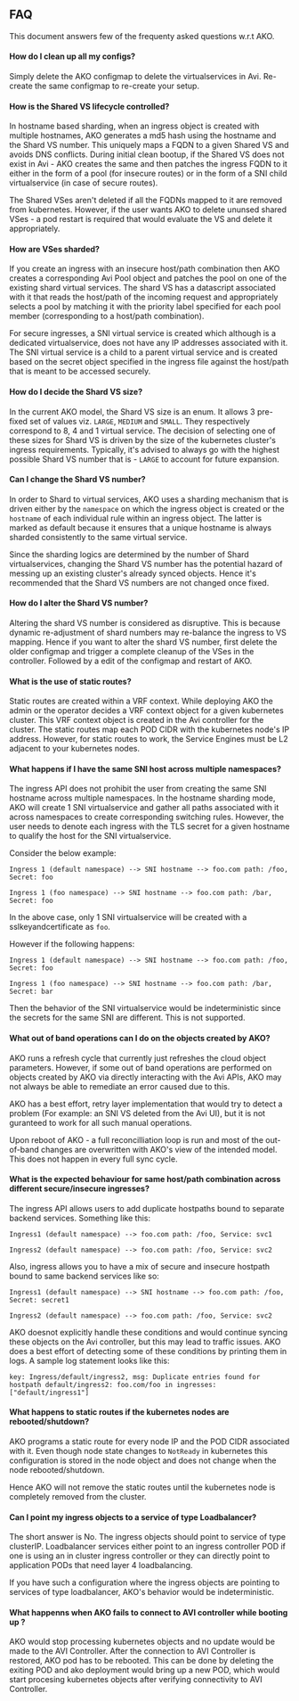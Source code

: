 ## FAQ

This document answers few of the frequenty asked questions w.r.t AKO.

#### How do I clean up all my configs?

Simply delete the AKO configmap to delete the virtualservices in Avi. Re-create the same configmap to re-create your setup.

#### How is the Shared VS lifecycle controlled?


In hostname based sharding, when an ingress object is created with multiple hostnames, AKO generates a md5 hash using the hostname and the Shard VS number. This uniquely maps a FQDN to a given Shared VS and avoids DNS conflicts. During initial clean bootup, if the Shared VS does not exist in Avi - AKO creates the same and then patches the ingress FQDN to it either in the form of a pool (for insecure routes) or in the form of a SNI child virtualservice (in case of secure routes).

The Shared VSes aren't deleted if all the FQDNs mapped to it are removed from kubernetes. However, if the user wants AKO to delete ununsed shared VSes - a pod restart is required that would evaluate the VS and delete it appropriately. 

#### How are VSes sharded?

If you create an ingress with an insecure host/path combination then AKO creates a corresponding Avi Pool object and patches the pool
on one of the existing shard virtual services. The shard VS has a datascript associated with it that reads the host/path of the incoming
request and appropriately selects a pool by matching it with the priority label specified for each pool member (corresponding to a host/path
combination).

For secure ingresses, a SNI virtual service is created which although is a dedicated virtualservice, does not have any IP addresses
associated with it. The SNI virtual service is a child to a parent virtual service and is created based on the secret object specified
in the ingress file against the host/path that is meant to be accessed securely.

#### How do I decide the Shard VS size?

In the current AKO model, the Shard VS size is an enum. It allows 3 pre-fixed set of values viz. `LARGE`, `MEDIUM` and `SMALL`. They
respectively correspond to 8, 4 and 1 virtual service. The decision of selecting one of these sizes for Shard VS is driven by the
size of the kubernetes cluster's ingress requirements. Typically, it's advised to always go with the highest possible Shard VS number
that is - `LARGE` to account for future expansion. 

#### Can I change the Shard VS number?

In order to Shard to virtual services, AKO uses a sharding mechanism that is driven either by the `namespace` on which the ingress object
is created or the `hostname` of each individual rule within an ingress object. The latter is marked as default because it ensures that a unique
hostname is always sharded consistently to the same virtual service. 

Since the sharding logics are determined by the number of Shard virtualservices, changing the Shard VS number has the potential hazard
of messing up an existing cluster's already synced objects. Hence it's recommended that the Shard VS numbers are not changed once fixed.

#### How do I alter the Shard VS number?

Altering the shard VS number is considered as disruptive. This is because dynamic re-adjustment of shard numbers may re-balance
the ingress to VS mapping. Hence if you want to alter the shard VS number, first delete the older configmap and trigger a complete
cleanup of the VSes in the controller. Followed by a edit of the configmap and restart of AKO.

#### What is the use of static routes?

Static routes are created within a VRF context. While deploying AKO the admin or the operator decides a VRF context object for a given
kubernetes cluster. This VRF context object is created in the Avi controller for the cluster. 
The static routes map each POD CIDR with the kubernetes node's IP address. However, for static routes to work, the Service Engines must
be L2 adjacent to your kubernetes nodes.


#### What happens if I have the same SNI host across multiple namespaces?

The ingress API does not prohibit the user from creating the same SNI hostname across multiple namespaces. In the hostname sharding
mode, AKO will create 1 SNI virtualservice and gather all paths associated with it across namespaces to create corresponding switching
rules. However, the user needs to denote each ingress with the TLS secret for a given hostname to qualify the host for the SNI virtualservice.

Consider the below example:

    Ingress 1 (default namespace) --> SNI hostname --> foo.com path: /foo, Secret: foo

    Ingress 1 (foo namespace) --> SNI hostname --> foo.com path: /bar, Secret: foo

In the above case, only 1 SNI virtualservice will be created with a sslkeyandcertificate as `foo`.

However if the following happens:

    Ingress 1 (default namespace) --> SNI hostname --> foo.com path: /foo, Secret: foo

    Ingress 1 (foo namespace) --> SNI hostname --> foo.com path: /bar, Secret: bar

Then the behavior of the SNI virtualservice would be indeterministic since the secrets for the same SNI are different. This is not supported.

#### What out of band operations can I do on the objects created by AKO?

AKO runs a refresh cycle that currently just refreshes the cloud object parameters. However, if some out of band operations are performed on objects created by AKO via directly interacting with the Avi APIs, AKO may not always be able to remediate
an error caused due to this.

AKO has a best effort, retry layer implementation that would try to detect a problem (For example: an SNI VS deleted from the Avi UI), but it is not guranteed to work for all such manual operations.

Upon reboot of AKO - a full reconcilliation loop is run and  most of the out-of-band changes are overwritten with AKO's view of the intended model. This does not happen in every full sync cycle.

#### What is the expected behaviour for same host/path combination across different secure/insecure ingresses?

The ingress API allows users to add duplicate hostpaths bound to separate backend services. Something like this:

    Ingress1 (default namespace) --> foo.com path: /foo, Service: svc1

    Ingress2 (default namespace) --> foo.com path: /foo, Service: svc2

Also, ingress allows you to have a mix of secure and insecure hostpath bound to same backend services like so:

    Ingress1 (default namespace) --> SNI hostname --> foo.com path: /foo, Secret: secret1

    Ingress2 (default namespace) --> foo.com path: /foo, Service: svc2

AKO doesnot explicitly handle these conditions and would continue syncing these objects on the Avi controller, but this may lead to traffic issues.
AKO does a best effort of detecting some of these conditions by printing them in logs. A sample log statement looks like this:

`key: Ingress/default/ingress2, msg: Duplicate entries found for hostpath default/ingress2: foo.com/foo in ingresses: ["default/ingress1"]`

#### What happens to static routes if the kubernetes nodes are rebooted/shutdown?

AKO programs a static route for every node IP and the POD CIDR associated with it. Even though node state changes to `NotReady` in kubernetes this configuration is stored in the node object and does not change when the node rebooted/shutdown.

Hence AKO will not remove the static routes until the kubernetes node is completely removed from the cluster.

#### Can I point my ingress objects to a service of type Loadbalancer?

The short answer is No. 
The ingress objects should point to service of type clusterIP. Loadbalancer services either point to an ingress controller POD if one is using an in cluster ingress controller or they can directly point to application PODs that need layer 4 loadbalancing.

If you have such a configuration where the ingress objects are pointing to services of type loadbalancer, AKO's behavior would be indeterministic. 

#### What happenns when AKO fails to connect to AVI controller while booting up ?

AKO would stop processing kubernetes objects and no update would be made to the AVI Controller. After the connection to AVI Controller is restored, AKO pod has to be rebooted. This can be done by deleting the exiting POD and ako deployment would bring up a new POD, which would start procesing kubernetes objects after verifying connectivity to AVI Controller.  
